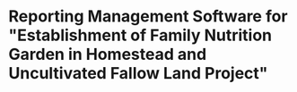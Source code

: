 # Reporting Management Software for "Establishment of Family Nutrition Garden in Homestead and Uncultivated Fallow Land Project"
